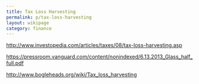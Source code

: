 ```yaml
---
title: Tax Loss Harvesting
permalink: p/tax-loss-harvesting
layout: wikipage
category: finance
---
```


<http://www.investopedia.com/articles/taxes/08/tax-loss-harvesting.asp>

<https://pressroom.vanguard.com/content/nonindexed/6.13.2013_Glass_half_full.pdf>

<http://www.bogleheads.org/wiki/Tax_loss_harvesting>
